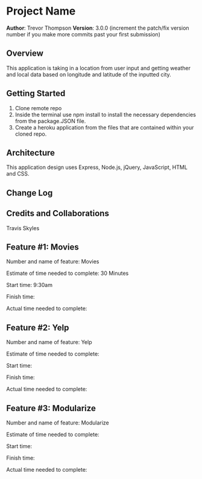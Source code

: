 # Project Name

**Author**: Trevor Thompson
**Version**: 3.0.0 (increment the patch/fix version number if you make more commits past your first submission)

## Overview

This application is taking in a location from user input and getting weather and local data based on longitude and latitude of the inputted city.

## Getting Started

1. Clone remote repo
2. Inside the terminal use npm install to install the necessary dependencies from the package.JSON file.
3. Create a heroku application from the files that are contained within your cloned repo.

## Architecture

This application design uses Express, Node.js, jQuery, JavaScript, HTML and CSS.

## Change Log


## Credits and Collaborations
  Travis Skyles

## Feature #1: Movies

Number and name of feature: Movies

Estimate of time needed to complete: 30 Minutes

Start time: 9:30am

Finish time: 

Actual time needed to complete: 

## Feature #2: Yelp

Number and name of feature: Yelp

Estimate of time needed to complete:

Start time: 

Finish time: 

Actual time needed to complete: 

## Feature #3: Modularize

Number and name of feature: Modularize

Estimate of time needed to complete: 

Start time: 

Finish time: 

Actual time needed to complete: 

